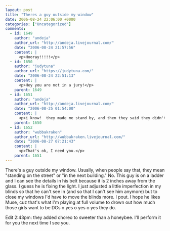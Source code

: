 ```yaml
---
layout: post
title: "Theres a guy outside my window"
date: 2006-08-24 22:06:00 +0000
categories: ["Uncategorized"]
comments:
  - id: 1649
    author: "andeja"
    author_url: "http://andeja.livejournal.com/"
    date: "2006-08-24 21:57:56"
    content: |
      <p>Hooray!!!!!</p>
  - id: 1650
    author: "judytuna"
    author_url: "https://judytuna.com/"
    date: "2006-08-24 22:51:13"
    content: |
      <p>Hey you are not in a jury!</p>
    parent: 1649
  - id: 1651
    author: "andeja"
    author_url: "http://andeja.livejournal.com/"
    date: "2006-08-25 01:54:00"
    content: |
      <p>i know!  they made me stand by, and then they said they didn't need me.</p>
    parent: 1650
  - id: 1652
    author: "wubbakraken"
    author_url: "http://wubbakraken.livejournal.com/"
    date: "2006-08-27 07:21:43"
    content: |
      <p>That's ok, I need you.</p>
    parent: 1651
---
```


There's a guy outside my window. Usually, when people say that, they mean "standing on the street" or "in the next building." No. This guy is on a ladder and I can see the details in his belt because it is 2 inches away from the glass. I guess he is fixing the light. I just adjusted a little imperfection in my blinds so that he can't see in (and so that I can't see him anymore) but to close my windows I'd have to move the blinds more. I pout. I hope he likes Muse, cuz that's what I'm playing at full volume to drown out how much those girls want to be DGs o yes o yes o yes they do.

Edit 2:43pm: they added choreo to sweeter than a honeybee. I'll perform it for you the next time I see you.